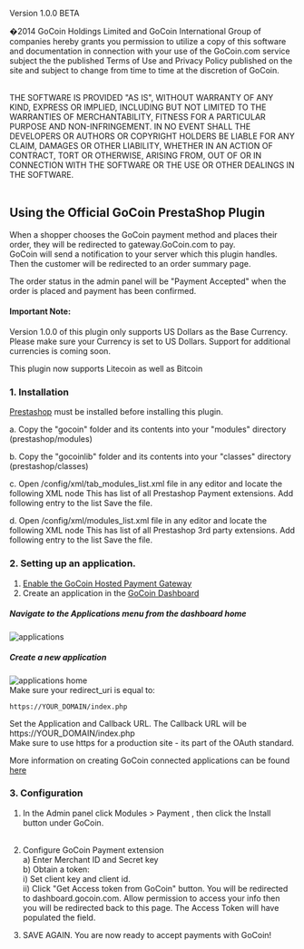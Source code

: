 Version 1.0.0 BETA

�2014 GoCoin Holdings Limited and GoCoin International Group of companies hereby grants you permission to utilize a copy of this software and documentation in connection with your use of the GoCoin.com service subject the the published Terms of Use and Privacy Policy published on the site and subject to change from time to time at the discretion of GoCoin.<br><br>

THE SOFTWARE IS PROVIDED "AS IS", WITHOUT WARRANTY OF ANY KIND, EXPRESS OR IMPLIED, INCLUDING BUT NOT LIMITED TO THE WARRANTIES OF MERCHANTABILITY, FITNESS FOR A PARTICULAR PURPOSE AND NON-INFRINGEMENT. IN NO EVENT SHALL THE DEVELOPERS OR AUTHORS OR COPYRIGHT HOLDERS BE LIABLE FOR ANY CLAIM, DAMAGES OR OTHER LIABILITY, WHETHER IN AN ACTION OF CONTRACT, TORT OR OTHERWISE, ARISING FROM, OUT OF OR IN CONNECTION WITH THE SOFTWARE OR THE USE OR OTHER DEALINGS IN THE SOFTWARE.<br><br>

## Using the Official GoCoin PrestaShop Plugin
When a shopper chooses the GoCoin payment method and places their order, they will be redirected to gateway.GoCoin.com to pay.  
GoCoin will send a notification to your server which this plugin handles.  Then the customer will be redirected to an order summary page.  

The order status in the admin panel will be "Payment Accepted" when the order is placed and payment has been confirmed. 

#### Important Note: 
Version 1.0.0 of this plugin only supports US Dollars as the Base Currency. Please make sure your Currency is set to US Dollars. Support for additional currencies is coming soon. 

This plugin now supports Litecoin as well as Bitcoin

### 1. Installation
[Prestashop](http://www.prestashop.com/) must be installed before installing this plugin.

a. 	Copy the "gocoin" folder and its contents into your "modules" directory (prestashop/modules)

b. 	Copy the "gocoinlib" folder and its contents into your "classes" directory (prestashop/classes)

c. 	Open /config/xml/tab_modules_list.xml file in any editor and locate the following XML node 
		<tab class_name="AdminPayment" display_type="default_list">
		This has list of all Prestashop Payment extensions. Add following entry to the list
		<module name="gocoin" position="32"/>
		Save the file.

d.	Open /config/xml/modules_list.xml file in any editor and locate the following XML node 
		<modules type="partner">
		This has list of all Prestashop 3rd party extensions. Add following entry to the list
		<module name="gocoin"/> 
		Save the file.

### 2. Setting up an application.
1) [Enable the GoCoin Hosted Payment Gateway](http://www.gocoin.com/docs/hosted_gateway)<br>
2) Create an application in the [GoCoin Dashboard](https://dashboard.gocoin.com)

##### Navigate to the Applications menu from the dashboard home<br>
![applications](https://dl.dropboxusercontent.com/spa/pvghiam459l0yh2/rj1pj_-a.png)

##### Create a new application <br>
![applications home](https://dl.dropboxusercontent.com/spa/pvghiam459l0yh2/s61g2gn8.png)<br>
Make sure your redirect_uri is equal to:

```
https://YOUR_DOMAIN/index.php
```

Set the Application and Callback URL. The Callback URL will be https://YOUR_DOMAIN/index.php<br>
Make sure to use https for a production site - its part of the OAuth standard.

More information on creating GoCoin connected applications can be found [here](http://www.gocoin.com/docs/create_application)

### 3. Configuration

1. In the Admin panel click Modules > Payment , then click the Install button under GoCoin. <br><br>

2. Configure GoCoin Payment extension<br>
  a) Enter Merchant ID and Secret key <br>
  b) Obtain a token:<br>
    i) Set client key and client id. <br>
    ii) Click "Get Access token from GoCoin" button. You will be redirected to dashboard.gocoin.com. Allow permission to access your info then you will be redirected back to this page. The Access Token will have populated the field. <br>
3. SAVE AGAIN. You are now ready to accept payments with GoCoin!
